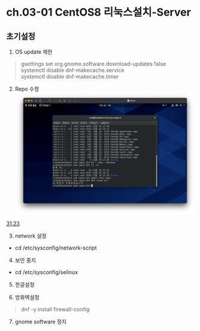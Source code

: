 # ch.03-01 CentOS8 리눅스설치-Server

## 초기설정
1. OS update 제한
> gsettings set org.gnome.software download-updates false  
> systemctl disable dnf-makecache.service  
> systemctl disable dnf-makecache.timer  

2. Repo 수정
![그림 1-1](./images/03-01-01.png) 

[31:23](https://youtu.be/bLlbCq2dRgk?list=PLVsNizTWUw7EJ9z-LW3lv3VC-6HI9I3hN&t=1883)

3. network 설정
* cd /etc/sysconfig/network-script

4. 보안 중지
* cd /etc/sysconfig/selinux

5. 한글설정

6. 방화벽설정
> dnf -y install firewall-config

7. gnome software 정지
